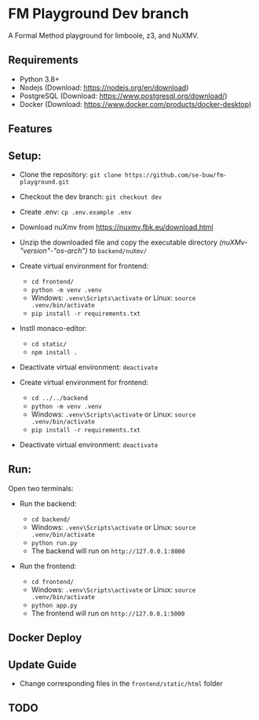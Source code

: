 # FM Playground Dev branch 
A Formal Method playground for limboole, z3, and NuXMV.

## Requirements
- Python 3.8+
- Nodejs (Download: https://nodejs.org/en/download)
- PostgreSQL (Download: https://www.postgresql.org/download/)
- Docker (Download: https://www.docker.com/products/docker-desktop)

## Features

## Setup:
- Clone the repository: `git clone https://github.com/se-buw/fm-playground.git`
- Checkout the dev branch: `git checkout dev`
- Create .env: `cp .env.example .env`
- Download nuXmv from https://nuxmv.fbk.eu/download.html
- Unzip the downloaded file and copy the executable directory *(nuXMv-"version"-"os-arch")* to `backend/nuXmv/`
- Create virtual environment for frontend: 
  - `cd frontend/`
  - `python -m venv .venv`
  - Windows: `.venv\Scripts\activate` or Linux: `source .venv/bin/activate`
  - `pip install -r requirements.txt`

- Instll monaco-editor:  
  - `cd static/` 
  - `npm install .`

- Deactivate virtual environment: `deactivate`

- Create virtual environment for frontend:  
  - `cd ../../backend`
  - `python -m venv .venv`
  - Windows: `.venv\Scripts\activate` or Linux: `source .venv/bin/activate`
  - `pip install -r requirements.txt`

- Deactivate virtual environment: `deactivate`

## Run:
Open two terminals:
- Run the backend: 
  - `cd backend/`
  - Windows: `.venv\Scripts\activate` or Linux: `source .venv/bin/activate`
  - `python run.py`
  - The backend will run on `http://127.0.0.1:8000`

- Run the frontend: 
  - `cd frontend/`
  - Windows: `.venv\Scripts\activate` or Linux: `source .venv/bin/activate`
  - `python app.py`
  - The frontend will run on `http://127.0.0.1:5000`

## Docker Deploy

## Update Guide
- Change corresponding files in the `frontend/static/html` folder

## TODO
